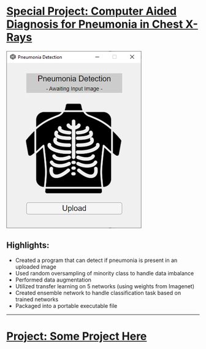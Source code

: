 # [Special Project: Computer Aided Diagnosis for Pneumonia in Chest X-Rays](https://github.com/LeafyGlance/Pneumonia_Detection)

![Pneumonia Detection UI Image](/images/Pneumonia_Detection_UI.png)

## Highlights: 
* Created a program that can detect if pneumonia is present in an uploaded image
* Used random oversampling of minority class to handle data imbalance
* Performed data augmentation
* Utilized transfer learning on 5 networks (using weights from Imagenet)
* Created ensemble network to handle classification task based on trained networks
* Packaged into a portable executable file

---

# [Project: Some Project Here]()
